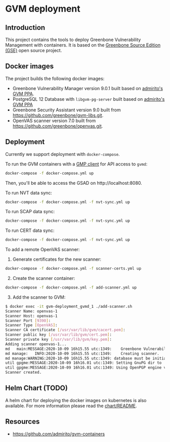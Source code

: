 # GVM deployment

## Introduction
This project contains the tools to deploy Greenbone Vulnerability
Management with containers. It is based on the [Greenbone Source Edition (GSE)](https://community.greenbone.net/c/gse) open source project.

## Docker images
The project builds the following docker images:
- Greenbone Vulnerability Manager version 9.0.1 built based on [admirito's GVM PPA](https://launchpad.net/~mrazavi/+archive/ubuntu/gvm).
- PostgreSQL 12 Database with `libgvm-pg-server` built based on [admirito's GVM PPA](https://launchpad.net/~mrazavi/+archive/ubuntu/gvm)
- Greenbone Security Assistant version 9.0 built from https://github.com/greenbone/gvm-libs.git. 
- OpenVAS scanner version 7.0 built from https://github.com/greenbone/openvas.git.

## Deployment
Currently we support deployment with `docker-compose`.

To run the GVM containers with a [GMP client](https://gitlab.developers.cam.ac.uk/wh330/gmp-client) for API access to `gvmd`:
```bash
docker-compose -f docker-compose.yml up
```
Then, you'll be able to access the GSAD on http://localhost:8080.

To run NVT data sync:
```bash
docker-compose -f docker-compose.yml -f nvt-sync.yml up 
```

To run SCAP data sync:
```bash
docker-compose -f docker-compose.yml -f nvt-sync.yml up 
```

To run CERT data sync:
```bash
docker-compose -f docker-compose.yml -f nvt-sync.yml up 
```

To add a remote OpenVAS scanner:
1. Generate certificates for the new scanner:
```bash
docker-compose -f docker-compose.yml -f scanner-certs.yml up 
```
2. Create the scanner container:
```bash
docker-compose -f docker-compose.yml -f add-scanner.yml up 
```
3. Add the scanner to GVM:
```bash
$ docker exec -it gvm-deployment_gvmd_1 ./add-scanner.sh
Scanner Name: openvas-1
Scanner Host: openvas-1
Scanner Port [9390]:
Scanner Type [OpenVAS]:
Scanner CA certificate [/usr/var/lib/gvm/cacert.pem]:
Scanner public key [/usr/var/lib/gvm/cert.pem]:
Scanner private key [/usr/var/lib/gvm/key.pem]:
Adding scanner openvas-1...
md   main:MESSAGE:2020-10-09 16h15.55 utc:1349:    Greenbone Vulnerability Manager version 9.0.1 (DB revision 221)
md manage:   INFO:2020-10-09 16h15.55 utc:1349:    Creating scanner.
md manage:WARNING:2020-10-09 16h15.55 utc:1349: database must be initialised from scanner
util gpgme:MESSAGE:2020-10-09 16h16.01 utc:1349: Setting GnuPG dir to '/var/lib/gvm/gvmd/gnupg'
util gpgme:MESSAGE:2020-10-09 16h16.01 utc:1349: Using OpenPGP engine version '2.2.19'
Scanner created.
```

## Helm Chart (TODO)
A helm chart for deploying the docker images on kubernetes is also available. For more information please read the [chart/README](./chart/README.md).

## Resources
- https://github.com/admirito/gvm-containers
